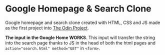 # Google Homepage & Search Clone

Google homepage and search clone created with HTML, CSS and JS made as the first project into [The Odin Project](https://www.theodinproject.com/).

**The input in the Google Home WORKS**. This input will transfer the string into the search page thanks to JS in the head of both the html pages and `action="search.html" method="GET"` in `<form>`.